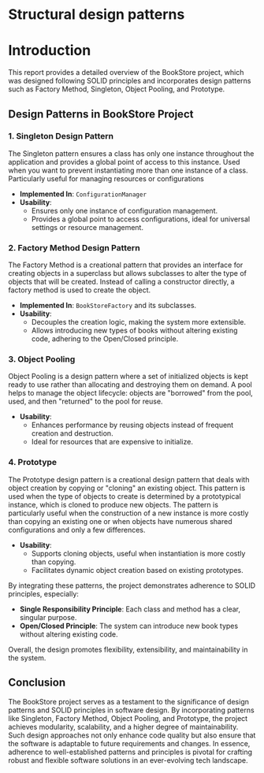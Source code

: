 # Structural design patterns

# Introduction 
This report provides a detailed overview of the BookStore project, which was designed following SOLID principles and incorporates design patterns such as Factory Method, Singleton, Object Pooling, and Prototype.


## Design Patterns in BookStore Project

### 1. Singleton Design Pattern
The Singleton pattern ensures a class has only one instance throughout the application and provides a global point of access to this instance. Used when you want to prevent instantiating more than one instance of a class. Particularly useful for managing resources or configurations
- **Implemented In**: `ConfigurationManager`
- **Usability**: 
  - Ensures only one instance of configuration management.
  - Provides a global point to access configurations, ideal for universal settings or resource management.

 
### 2. Factory Method Design Pattern
The Factory Method is a creational pattern that provides an interface for creating objects in a superclass but allows subclasses to alter the type of objects that will be created. Instead of calling a constructor directly, a factory method is used to create the object.
- **Implemented In**: `BookStoreFactory` and its subclasses.
- **Usability**: 
  - Decouples the creation logic, making the system more extensible.
  - Allows introducing new types of books without altering existing code, adhering to the Open/Closed principle.


### 3. Object Pooling
Object Pooling is a design pattern where a set of initialized objects is kept ready to use rather than allocating and destroying them on demand. A pool helps to manage the object lifecycle: objects are "borrowed" from the pool, used, and then "returned" to the pool for reuse.
- **Usability**: 
  - Enhances performance by reusing objects instead of frequent creation and destruction.
  - Ideal for resources that are expensive to initialize.

### 4. Prototype 
The Prototype design pattern is a creational design pattern that deals with object creation by copying or "cloning" an existing object. This pattern is used when the type of objects to create is determined by a prototypical instance, which is cloned to produce new objects. The pattern is particularly useful when the construction of a new instance is more costly than copying an existing one or when objects have numerous shared configurations and only a few differences.
- **Usability**:
  - Supports cloning objects, useful when instantiation is more costly than copying.
  - Facilitates dynamic object creation based on existing prototypes.

By integrating these patterns, the project demonstrates adherence to SOLID principles, especially:
- **Single Responsibility Principle**: Each class and method has a clear, singular purpose.
- **Open/Closed Principle**: The system can introduce new book types without altering existing code.

Overall, the design promotes flexibility, extensibility, and maintainability in the system.

## Conclusion
The BookStore project serves as a testament to the significance of design patterns and SOLID principles in software design. By incorporating patterns like Singleton, Factory Method, Object Pooling, and Prototype, the project achieves modularity, scalability, and a higher degree of maintainability. Such design approaches not only enhance code quality but also ensure that the software is adaptable to future requirements and changes. In essence, adherence to well-established patterns and principles is pivotal for crafting robust and flexible software solutions in an ever-evolving tech landscape.
